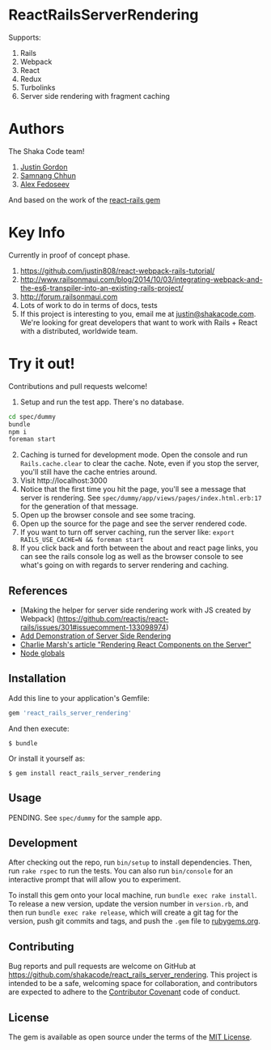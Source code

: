 # ReactRailsServerRendering

Supports:

1. Rails
2. Webpack
3. React
4. Redux
5. Turbolinks
6. Server side rendering with fragment caching

# Authors
The Shaka Code team!

1. [Justin Gordon](https://github.com/justin808/)
2. [Samnang Chhun](https://github.com/samnang)
3. [Alex Fedoseev](https://github.com/alexfedoseev)

And based on the work of the [react-rails gem](https://github.com/reactjs/react-rails)

# Key Info
Currently in proof of concept phase.

1. https://github.com/justin808/react-webpack-rails-tutorial/
2. http://www.railsonmaui.com/blog/2014/10/03/integrating-webpack-and-the-es6-transpiler-into-an-existing-rails-project/
3. http://forum.railsonmaui.com
4. Lots of work to do in terms of docs, tests
5. If this project is interesting to you, email me at justin@shakacode.com. We're looking for great
developers that want to work with Rails + React with a distributed, worldwide team.


# Try it out!
Contributions and pull requests welcome!

1. Setup and run the test app. There's no database.
  ```bash
  cd spec/dummy
  bundle
  npm i
  foreman start 
  ``` 
2. Caching is turned for development mode. Open the console and run `Rails.cache.clear` to clear
  the cache. Note, even if you stop the server, you'll still have the cache entries around.
3. Visit http://localhost:3000
4. Notice that the first time you hit the page, you'll see a message that server is rendering.
   See `spec/dummy/app/views/pages/index.html.erb:17` for the generation of that message.
5. Open up the browser console and see some tracing.
6. Open up the source for the page and see the server rendered code.
7. If you want to turn off server caching, run the server like: 
   `export RAILS_USE_CACHE=N && foreman start`
8. If you click back and forth between the about and react page links, you can see the rails console
   log as well as the browser console to see what's going on with regards to server rendering and
   caching.


## References
* [Making the helper for server side rendering work with JS created by Webpack] (https://github.com/reactjs/react-rails/issues/301#issuecomment-133098974)
* [Add Demonstration of Server Side Rendering](https://github.com/justin808/react-webpack-rails-tutorial/issues/2)
* [Charlie Marsh's article "Rendering React Components on the Server"](http://www.crmarsh.com/react-ssr/)
* [Node globals](https://nodejs.org/api/globals.html#globals_global)

## Installation

Add this line to your application's Gemfile:

```ruby
gem 'react_rails_server_rendering'
```

And then execute:

    $ bundle

Or install it yourself as:

    $ gem install react_rails_server_rendering

## Usage

PENDING. See `spec/dummy` for the sample app. 

## Development

After checking out the repo, run `bin/setup` to install dependencies. Then, run `rake rspec` to run the tests. You can also run `bin/console` for an interactive prompt that will allow you to experiment.

To install this gem onto your local machine, run `bundle exec rake install`. To release a new version, update the version number in `version.rb`, and then run `bundle exec rake release`, which will create a git tag for the version, push git commits and tags, and push the `.gem` file to [rubygems.org](https://rubygems.org).

## Contributing

Bug reports and pull requests are welcome on GitHub at https://github.com/shakacode/react_rails_server_rendering. This project is intended to be a safe, welcoming space for collaboration, and contributors are expected to adhere to the [Contributor Covenant](contributor-covenant.org) code of conduct.


## License

The gem is available as open source under the terms of the [MIT License](http://opensource.org/licenses/MIT).


